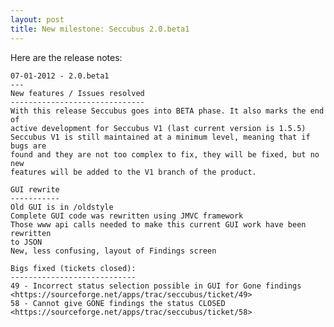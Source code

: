 ```yaml
---
layout: post
title: New milestone: Seccubus 2.0.beta1
---
```

Here are the release notes:

    07-01-2012 - 2.0.beta1
    ---
    New features / Issues resolved
    ------------------------------
    With this release Seccubus goes into BETA phase. It also marks the end of
    active development for Seccubus V1 (last current version is 1.5.5)
    Seccubus V1 is still maintained at a minimum level, meaning that if bugs are
    found and they are not too complex to fix, they will be fixed, but no new
    features will be added to the V1 branch of the product.
    
    GUI rewrite
    -----------
    Old GUI is in /oldstyle
    Complete GUI code was rewritten using JMVC framework
    Those www api calls needed to make this current GUI work have been rewritten
    to JSON
    New, less confusing, layout of Findings screen
    
    Bigs fixed (tickets closed):
    ----------------------------
    49 - Incorrect status selection possible in GUI for Gone findings
    <https://sourceforge.net/apps/trac/seccubus/ticket/49>
    58 - Cannot give GONE findings the status CLOSED
    <https://sourceforge.net/apps/trac/seccubus/ticket/58>

